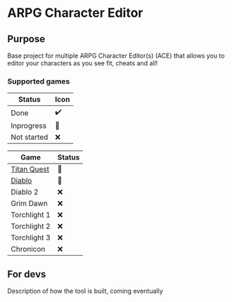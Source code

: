 # ARPG Character Editor

## Purpose
Base project for multiple ARPG Character Editor(s) (ACE) that allows you to editor your characters as you see fit, cheats and all!

### Supported games
|Status|Icon|
|-|-|
|Done|:heavy_check_mark:|
|Inprogress|:construction:|
|Not started|:x:|

|Game|Status|
|-|-|
|[Titan Quest](https://github.com/Stromner/TQCharacterEditor)|:construction:|
|[Diablo](https://github.com/Stromner/ACE-Diablo1)|:construction:|
|Diablo 2|:x:|
|Grim Dawn|:x:|
|Torchlight 1|:x:|
|Torchlight 2|:x:|
|Torchlight 3|:x:|
|Chronicon|:x:|

## For devs
Description of how the tool is built, coming eventually
